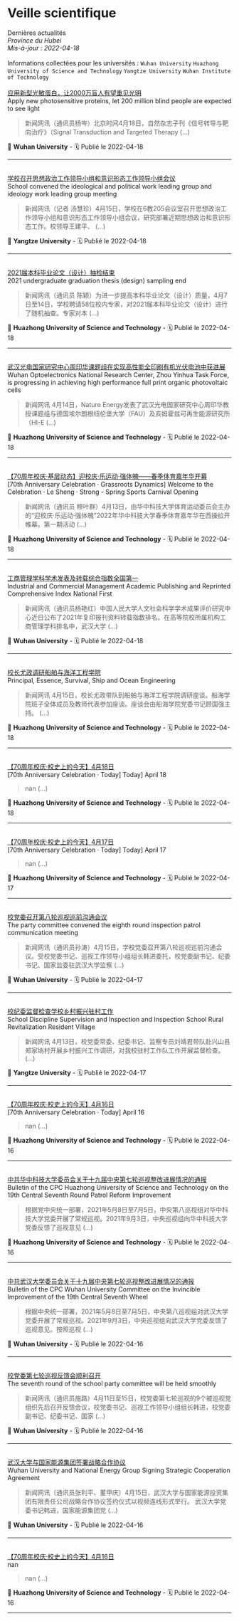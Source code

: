 # Veille scientifique
Dernières actualités </br> _Province du Hubei_ </br>_Mis-à-jour : 2022-04-18_ </br>  
Informations collectées pour les universités : `Wuhan University` `Huazhong University of Science and Technology` `Yangtze University` `Wuhan Institute of Technology`</br>  
[应用新型光敏蛋白，让2000万盲人有望重见光明](http://news.whu.edu.cn/info/1015/66961.htm) </br> Apply new photosensitive proteins, let 200 million blind people are expected to see light </br><blockquote>新闻网讯（通讯员杨岑）北京时间4月18日，自然杂志子刊《信号转导与靶向治疗》（Signal Transduction and Targeted Therapy  (...)</blockquote>📍 **Wuhan University** - 🗓️  Publié le 2022-04-18 </br> <hr /> </br> 
[学校召开思想政治工作领导小组和意识形态工作领导小组会议](http://news.yangtzeu.edu.cn/info/1003/30514.htm) </br> School convened the ideological and political work leading group and ideology work leading group meeting </br><blockquote>新闻网讯（记者 汤慧珍）4月15日，学校在6教205会议室召开思想政治工作领导小组和意识形态工作领导小组会议，研究部署近期思想政治和意识形态工作。校领导王建平、 (...)</blockquote>📍 **Yangtze University** - 🗓️  Publié le 2022-04-18 </br> <hr /> </br> 
[2021届本科毕业论文（设计）抽检结束](http://news.hust.edu.cn/info/1003/44371.htm) </br> 2021 undergraduate graduation thesis (design) sampling end </br><blockquote>新闻网讯（通讯员 陈颖）为进一步提高本科毕业论文（设计）质量，4月7日至14日，学校聘请58位校内专家，对2021届本科毕业论文（设计）进行了随机抽查。专家对本 (...)</blockquote>📍 **Huazhong University of Science and Technology** - 🗓️  Publié le 2022-04-18 </br> <hr /> </br> 
[武汉光电国家研究中心周印华课题组在实现高性能全印刷有机光伏电池中获进展](http://news.hust.edu.cn/info/1003/44372.htm) </br> Wuhan Optoelectronics National Research Center, Zhou Yinhua Task Force, is progressing in achieving high performance full print organic photovoltaic cells </br><blockquote>新闻网讯 4月14日，Nature Energy发表了武汉光电国家研究中心周印华教授课题组与德国埃尔朗根纽伦堡大学（FAU）及亥姆霍兹可再生能源研究所（HI-E (...)</blockquote>📍 **Huazhong University of Science and Technology** - 🗓️  Publié le 2022-04-18 </br> <hr /> </br> 
[【70周年校庆·基层动态】迎校庆·乐运动·强体魄——春季体育嘉年华开幕](http://news.hust.edu.cn/info/1003/44375.htm) </br> [70th Anniversary Celebration · Grassroots Dynamics] Welcome to the Celebration · Le Sheng · Strong - Spring Sports Carnival Opening </br><blockquote>新闻网讯（通讯员 穆叶群）4月13日，由华中科技大学体育运动委员会主办的“迎校庆·乐运动·强体魄”2022年华中科技大学春季体育嘉年华在西操拉开帷幕。第一期活动 (...)</blockquote>📍 **Huazhong University of Science and Technology** - 🗓️  Publié le 2022-04-18 </br> <hr /> </br> 
[工商管理学科学术发表及转载综合指数全国第一](http://news.whu.edu.cn/info/1015/66956.htm) </br> Industrial and Commercial Management Academic Publishing and Reprinted Comprehensive Index National First </br><blockquote>新闻网讯（通讯员杨艳红）中国人民大学人文社会科学学术成果评价研究中心近日公布了2021年复印报刊资料转载指数排名。在高等院校所属机构工商管理学科排名中，武汉大学 (...)</blockquote>📍 **Wuhan University** - 🗓️  Publié le 2022-04-18 </br> <hr /> </br> 
[校长尤政调研船舶与海洋工程学院](http://news.hust.edu.cn/info/1002/44374.htm) </br> Principal, Essence, Survival, Ship and Ocean Engineering </br><blockquote>新闻网讯 4月15日，校长尤政带队到船舶与海洋工程学院调研座谈。船海学院班子全体成员及教师代表参加座谈。座谈会由船海学院党委书记顾国强主持。 (...)</blockquote>📍 **Huazhong University of Science and Technology** - 🗓️  Publié le 2022-04-18 </br> <hr /> </br> 
[【70周年校庆·校史上的今天】4月18日](http://news.hust.edu.cn/info/1002/44370.htm) </br> [70th Anniversary Celebration · Today] Today] April 18 </br><blockquote>nan (...)</blockquote>📍 **Huazhong University of Science and Technology** - 🗓️  Publié le 2022-04-18 </br> <hr /> </br> 
[【70周年校庆·校史上的今天】4月17日](http://news.hust.edu.cn/info/1002/44369.htm) </br> [70th Anniversary Celebration · Today] Today] April 17 </br><blockquote>nan (...)</blockquote>📍 **Huazhong University of Science and Technology** - 🗓️  Publié le 2022-04-17 </br> <hr /> </br> 
[校党委召开第八轮巡视巡前沟通会议](http://news.whu.edu.cn/info/1002/66955.htm) </br> The party committee convened the eighth round inspection patrol communication meeting </br><blockquote>新闻网讯（通讯员孙涛）4月15日，学校党委召开第八轮巡视巡前沟通会议。受校党委书记、巡视工作领导小组组长韩进委托，校党委副书记、纪委书记、国家监委驻武汉大学监察 (...)</blockquote>📍 **Wuhan University** - 🗓️  Publié le 2022-04-17 </br> <hr /> </br> 
[校纪委监督检查学校乡村振兴驻村工作](http://news.yangtzeu.edu.cn/info/1003/30510.htm) </br> School Discipline Supervision and Inspection and Inspection School Rural Revitalization Resident Village </br><blockquote>新闻网讯 4月13日，校党委常委、纪委书记、监察专员刘靖君带队赴兴山县郑家埫村开展乡村振兴工作调研，对我校驻村工作队工作开展监督检查。 (...)</blockquote>📍 **Yangtze University** - 🗓️  Publié le 2022-04-17 </br> <hr /> </br> 
[【70周年校庆·校史上的今天】4月16日](http://news.hust.edu.cn/info/1002/44366.htm) </br> [70th Anniversary Celebration · Today] April 16 </br><blockquote>nan (...)</blockquote>📍 **Huazhong University of Science and Technology** - 🗓️  Publié le 2022-04-16 </br> <hr /> </br> 
[中共华中科技大学委员会关于十九届中央第七轮巡视整改进展情况的通报](http://news.hust.edu.cn/info/1002/44368.htm) </br> Bulletin of the CPC Huazhong University of Science and Technology on the 19th Central Seventh Round Patrol Reform Improvement </br><blockquote>根据党中央统一部署，2021年5月8日至7月5日，中央第八巡视组对华中科技大学党委开展了常规巡视。2021年9月3日，中央巡视组向华中科技大学党委反馈了巡视意见 (...)</blockquote>📍 **Huazhong University of Science and Technology** - 🗓️  Publié le 2022-04-16 </br> <hr /> </br> 
[中共武汉大学委员会关于十九届中央第七轮巡视整改进展情况的通报](http://news.whu.edu.cn/info/1002/66954.htm) </br> Bulletin of the CPC Wuhan University Committee on the Invincible Improvement of the 19th Central Seventh Wheel </br><blockquote>根据中央统一部署，2021年5月8日至7月5日，中央第八巡视组对武汉大学党委开展了常规巡视。2021年9月3日，中央巡视组向武汉大学党委反馈了巡视意见。按照巡视 (...)</blockquote>📍 **Wuhan University** - 🗓️  Publié le 2022-04-16 </br> <hr /> </br> 
[校党委第七轮巡视反馈会顺利召开](http://news.whu.edu.cn/info/1002/66952.htm) </br> The seventh round of the school party committee will be held smoothly </br><blockquote>新闻网讯（通讯员施路）4月11日至15日，校党委第七轮巡视的9个被巡视党组织先后召开反馈会议，校党委书记、巡视工作领导小组组长韩进，校党委副书记、纪委书记、国家 (...)</blockquote>📍 **Wuhan University** - 🗓️  Publié le 2022-04-16 </br> <hr /> </br> 
[武汉大学与国家能源集团签署战略合作协议](http://news.whu.edu.cn/info/1002/66953.htm) </br> Wuhan University and National Energy Group Signing Strategic Cooperation Agreement </br><blockquote>新闻网讯（通讯员张利平、董甲庆）4月15日，武汉大学与国家能源投资集团有限责任公司战略合作协议签约仪式以视频连线形式举行。 武汉大学党委书记韩进，国家能源集团党 (...)</blockquote>📍 **Wuhan University** - 🗓️  Publié le 2022-04-16 </br> <hr /> </br> 
[【70周年校庆·校史上的今天】4月16日](info/1002/44366.htm) </br> nan </br><blockquote>nan (...)</blockquote>📍 **Huazhong University of Science and Technology** - 🗓️  Publié le 2022-04-16 </br> <hr /> </br> 
